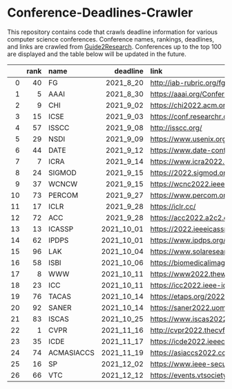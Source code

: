 # Conference-Deadlines-Crawler 

 This repository contains code that crawls deadline information for various computer science conferences. Conference names, rankings, deadlines, and links are crawled from [Guide2Research](https://www.guide2research.com/topconf/machine-learning). Conferences up to the top 100 are displayed and the table below will be updated in the future.

|    |   rank | name       |   deadline | link                                           |
|---:|-------:|:-----------|-----------:|:-----------------------------------------------|
|  0 |     40 | FG         |  2021_8_20 | http://iab-rubric.org/fg2021/                  |
|  1 |      5 | AAAI       |  2021_8_30 | https://aaai.org/Conferences/AAAI-22/          |
|  2 |      9 | CHI        |  2021_9_02 | https://chi2022.acm.org/                       |
|  3 |     15 | ICSE       |  2021_9_03 | https://conf.researchr.org/home/icse-2022      |
|  4 |     57 | ISSCC      |  2021_9_08 | http://isscc.org/                              |
|  5 |     29 | NSDI       |  2021_9_09 | https://www.usenix.org/conference/nsdi22       |
|  6 |     44 | DATE       |  2021_9_12 | https://www.date-conference.com/               |
|  7 |      7 | ICRA       |  2021_9_14 | https://www.icra2022.org/                      |
|  8 |     24 | SIGMOD     |  2021_9_15 | https://2022.sigmod.org/                       |
|  9 |     37 | WCNCW      |  2021_9_15 | https://wcnc2022.ieee-wcnc.org/                |
| 10 |     73 | PERCOM     |  2021_9_27 | https://www.percom.org/                        |
| 11 |     17 | ICLR       |  2021_9_28 | https://iclr.cc/                               |
| 12 |     72 | ACC        |  2021_9_28 | https://acc2022.a2c2.org/                      |
| 13 |     13 | ICASSP     | 2021_10_01 | https://2022.ieeeicassp.org/                   |
| 14 |     62 | IPDPS      | 2021_10_01 | https://www.ipdps.org/                         |
| 15 |     96 | LAK        | 2021_10_04 | https://www.solaresearch.org/events/lak/lak22/ |
| 16 |     58 | ISBI       | 2021_10_06 | https://biomedicalimaging.org/2022/            |
| 17 |      8 | WWW        | 2021_10_11 | https://www2022.thewebconf.org/                |
| 18 |     23 | ICC        | 2021_10_11 | https://icc2022.ieee-icc.org/                  |
| 19 |     76 | TACAS      | 2021_10_14 | https://etaps.org/2022/tacas                   |
| 20 |     92 | SANER      | 2021_10_14 | https://saner2022.uom.gr/                      |
| 21 |     83 | ISCAS      | 2021_10_25 | https://www.iscas2022.org/                     |
| 22 |      1 | CVPR       | 2021_11_16 | http://cvpr2022.thecvf.com/                    |
| 23 |     35 | ICDE       | 2021_11_17 | https://icde2022.ieeecomputer.my/              |
| 24 |     74 | ACMASIACCS | 2021_11_19 | https://asiaccs2022.conferenceservice.jp/      |
| 25 |     16 | SP         | 2021_12_02 | https://www.ieee-security.org/TC/SP2022/       |
| 26 |     66 | VTC        | 2021_12_12 | https://events.vtsociety.org/vtc2022-spring/   |